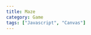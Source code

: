 ```yaml
---
title: Maze
category: Game
tags: ["Javascript", "Canvas"]
---
```

<style>
	canvas {
		width: 100%;
		height: auto;
	}
	
/*	@media only screen and (max-width: 600px){
		canvas {
			width: auto;
			height: auto;
			border-style: solid;
			border-width: 10px;
			border-color: rgba(255, 0, 0, 1.0);
		}
	}*/
</style>

<div align="center">
	<canvas id="maze" width="600px" height="300px"></canvas>
</div>
<script>
	var canvas = document.getElementById("maze");
	var ctx = canvas.getContext("2d");

	// var ctx = $("#maze").getContext("2d"); // why can't?

	function Text(x1, y1, text){
		ctx.font = "30px OpenSansLight";
		ctx.fillText(text, x1, y1);
	}

	function Line(x1, y1, x2, y2){
		color = new Object();
	 	color.start = "rgb(" + Math.floor(x1 / canvas.width * 255) + ", " + Math.floor(y1 / canvas.height  * 255) + ", 0)";
		color.end = "rgb(" + Math.floor(x2 / canvas.width * 255) + ", " + Math.floor(y2 / canvas.height  * 255) + ", 0)";

		// var col = 'rgb('+
		//     Math.floor(Math.random()*256)+','+
		//     Math.floor(Math.random()*256)+','+
		//     Math.floor(Math.random()*256)+')'; //random color.

		var grd = ctx.createLinearGradient(x1, y1, x2, y2);
		grd.addColorStop(0, color.start);
		grd.addColorStop(1, color.end);
		ctx.strokeStyle = grd;

		ctx.beginPath(); // !!! very important.
		ctx.moveTo(x1, y1);
		ctx.lineTo(x2, y2);
		ctx.stroke();
		ctx.closePath();
	}

	function RadialGradient(x1, y1, x2, y2, r1, r2){
		var grd = ctx.createRadialGradient(x1, y1, r1, x2, y2, r2);
		grd.addColorStop(0, "#e8e8e8");
		grd.addColorStop(1, "#252525");

		ctx.fillStyle = grd;
		ctx.fillRect(0, 0, canvas.width, canvas.height);
	}

	function TiltedMaze(){
		var unit = 23;
		offset = new Object(); //
		offset.x = canvas.width % unit / 2;
		offset.y = canvas.height % unit / 2;
		for(var x = offset.x; x < canvas.width - offset.x; x += unit){
			for(var y = offset.y; y < canvas.height - offset.y; y += unit){
				if(Math.random() > 0.5) Line(x, y, x + unit, y + unit);
				else Line(x + unit, y, x, y + unit);
			}
		}
	}

	function Draw(clear){

		ctx.clearRect(0, 0, canvas.width, canvas.height);

		// RadialGradient(canvas.width / 2, canvas.height / 2, canvas.width / 2, canvas.height / 2, canvas.height / 3, canvas.width);

		if(!clear) TiltedMaze();
		// else Text(canvas.width / 2 - 50, canvas.height / 2, "Click");
	
	}

	Draw(true);

	$("#maze").click(function(){

		Draw();
	
	});

</script>